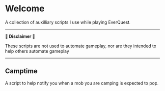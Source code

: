 # Welcome

A collection of auxilliary scripts I use while playing EverQuest.

---
 **🚨 Disclaimer 🚨**

These scripts are not used to automate gameplay, nor are they intended to help others automate gameplay

---

## Camptime

A script to help notify you when a mob you are camping is expected to pop.
